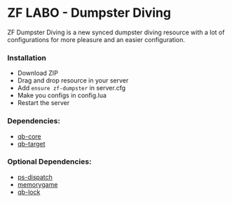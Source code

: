 # ZF LABO - Dumpster Diving
ZF Dumpster Diving is a new synced dumpster diving resource with a lot of configurations for more pleasure and an easier configuration.

### Installation
- Download ZIP
- Drag and drop resource in your server
- Add `ensure zf-dumpster` in server.cfg
- Make you configs in config.lua
- Restart the server

### Dependencies:
- [qb-core](https://github.com/qbcore-framework/qb-core)
- [qb-target](https://github.com/qbcore-framework/qb-target)

### Optional Dependencies:
- [ps-dispatch](https://github.com/Project-Sloth/ps-dispatch)
- [memorygame](https://github.com/pushkart2/memorygame)
- [qb-lock](https://github.com/YishengCheww/qb-lock)
